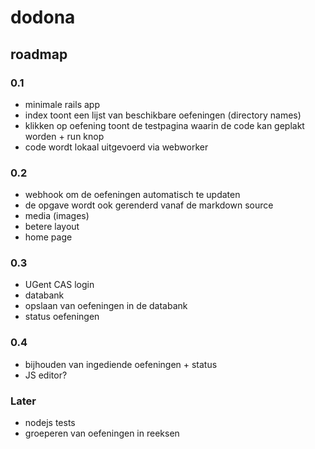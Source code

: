 # dodona

## roadmap

### 0.1
* minimale rails app
* index toont een lijst van beschikbare oefeningen (directory names)
* klikken op oefening toont de testpagina waarin de code kan geplakt worden + run knop
* code wordt lokaal uitgevoerd via webworker

### 0.2
* webhook om de oefeningen automatisch te updaten
* de opgave wordt ook gerenderd vanaf de markdown source
* media (images)
* betere layout
* home page

### 0.3
* UGent CAS login
* databank
* opslaan van oefeningen in de databank
* status oefeningen

### 0.4
* bijhouden van ingediende oefeningen + status
* JS editor?

### Later
* nodejs tests
* groeperen van oefeningen in reeksen
